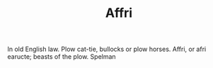 ---
title: Affri
letter: A
permalink: "/definitions/affri.html"
body: In old English law. Plow cat-tie, bullocks or plow horses. Affri, or afri earucte;
  beasts of the plow. Spelman
published_at: '2018-07-07'
source: Black's Law Dictionary
layout: post
---